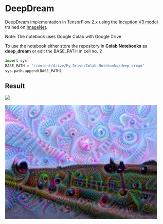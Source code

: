 # DeepDream

DeepDream implementation in TensorFlow 2.x using the [Inception V3 model](https://www.tensorflow.org/api_docs/python/tf/keras/applications/InceptionV3) trained on [ImageNet](http://www.image-net.org/).

Note: The notebook uses Google Colab with Google Drive.

To use the notebook either store the repository in **Colab Notebooks** as **deep_dream**
or edit the BASE_PATH in cell no. 2

```python
import sys
BASE_PATH = '/content/drive/My Drive/Colab Notebooks/deep_dream'
sys.path.append(BASE_PATH)
```

## Result

![](input/IMG_1.jpg)

![](output/20200515-102934_IMG_1.jpg)